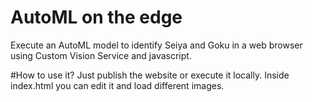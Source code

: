 # AutoML on the edge
Execute an AutoML model to identify Seiya and Goku in a web browser using Custom Vision Service and javascript.

#How to use it?
Just publish the website or execute it locally. Inside index.html you can edit it and load different images.
